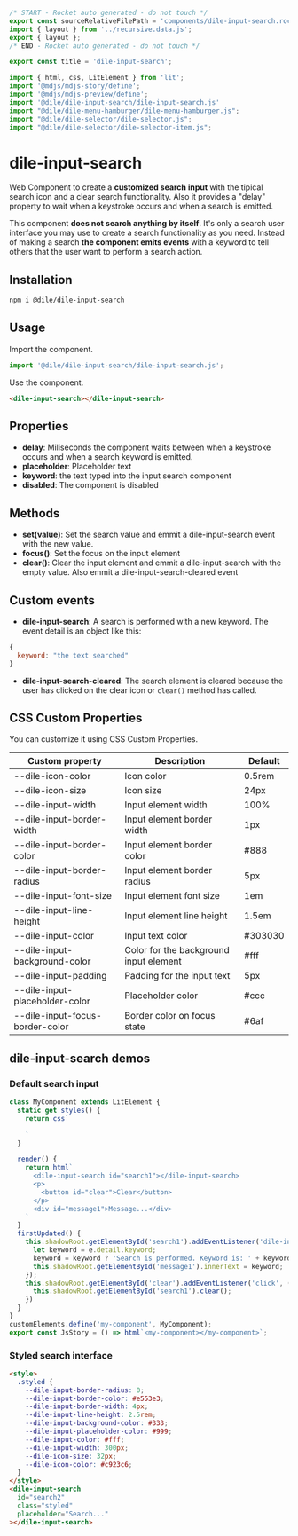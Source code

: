 ```js server
/* START - Rocket auto generated - do not touch */
export const sourceRelativeFilePath = 'components/dile-input-search.rocket.md';
import { layout } from '../recursive.data.js';
export { layout };
/* END - Rocket auto generated - do not touch */

export const title = 'dile-input-search';
```

```js script
import { html, css, LitElement } from 'lit'; 
import '@mdjs/mdjs-story/define';
import '@mdjs/mdjs-preview/define';
import '@dile/dile-input-search/dile-input-search.js'
import "@dile/dile-menu-hamburger/dile-menu-hamburger.js";
import "@dile/dile-selector/dile-selector.js";
import "@dile/dile-selector/dile-selector-item.js";
```

# dile-input-search

Web Component to create a **customized search input** with the tipical search icon and a clear search functionality. Also it provides a "delay" property to wait when a keystroke occurs and when a search is emitted.

This component **does not search anything by itself**. It's only a search user interface you may use to create a search functionality as you need. Instead of making a search **the component emits events** with a keyword to tell others that the user want to perform a search action.

## Installation

```bash
npm i @dile/dile-input-search
```

## Usage

Import the component.

```javascript
import '@dile/dile-input-search/dile-input-search.js';
```

Use the component.

```html
<dile-input-search></dile-input-search>
```

## Properties

- **delay**: Miliseconds the component waits between when a keystroke occurs and when a search keyword is emitted.
- **placeholder**: Placeholder text
- **keyword**: the text typed into the input search component
- **disabled**: The component is disabled

## Methods

- **set(value)**: Set the search value and emmit a dile-input-search event with the new value.
- **focus()**: Set the focus on the input element
- **clear()**: Clear the input element and emmit a dile-input-search with the empty value. Also emmit a dile-input-search-cleared event

## Custom events

- **dile-input-search**: A search is performed with a new keyword. The event detail is an object like this:

```javascript
{
  keyword: "the text searched"
}
```

- **dile-input-search-cleared**: The search element is cleared because the user has clicked on the clear icon or `clear()` method has called. 

## CSS Custom Properties

You can customize it using CSS Custom Properties.

Custom property | Description | Default
----------------|-------------|---------
--dile-icon-color | Icon color | 0.5rem
--dile-icon-size | Icon size | 24px
--dile-input-width | Input element width | 100%
--dile-input-border-width | Input element border width | 1px
--dile-input-border-color | Input element border color | #888
--dile-input-border-radius | Input element border radius | 5px
--dile-input-font-size | Input element font size | 1em
--dile-input-line-height | Input element line height | 1.5em
--dile-input-color | Input text color | #303030
--dile-input-background-color | Color for the background input element | #fff
--dile-input-padding | Padding for the input text | 5px
--dile-input-placeholder-color | Placeholder color | #ccc
--dile-input-focus-border-color | Border color on focus state | #6af

## dile-input-search demos

### Default search input

```js preview-story
class MyComponent extends LitElement {
  static get styles() {
    return css`
      
    `
  }

  render() {
    return html`
      <dile-input-search id="search1"></dile-input-search>
      <p>
        <button id="clear">Clear</button>
      </p>
      <div id="message1">Message...</div>
    `
  }
  firstUpdated() {
    this.shadowRoot.getElementById('search1').addEventListener('dile-input-search', (e) => {
      let keyword = e.detail.keyword;
      keyword = keyword ? 'Search is performed. Keyword is: ' + keyword : 'The keyword is cleared';
      this.shadowRoot.getElementById('message1').innerText = keyword;
    });
    this.shadowRoot.getElementById('clear').addEventListener('click', () => {
      this.shadowRoot.getElementById('search1').clear();
    })
  }
}
customElements.define('my-component', MyComponent);
export const JsStory = () => html`<my-component></my-component>`;
```

### Styled search interface

```html preview-story
<style>
  .styled {
    --dile-input-border-radius: 0;
    --dile-input-border-color: #e553e3;
    --dile-input-border-width: 4px;
    --dile-input-line-height: 2.5rem;
    --dile-input-background-color: #333;
    --dile-input-placeholder-color: #999;
    --dile-input-color: #fff;
    --dile-input-width: 300px;
    --dile-icon-size: 32px;
    --dile-icon-color: #c923c6;
  }
</style>
<dile-input-search 
  id="search2"
  class="styled" 
  placeholder="Search..."
></dile-input-search>
```